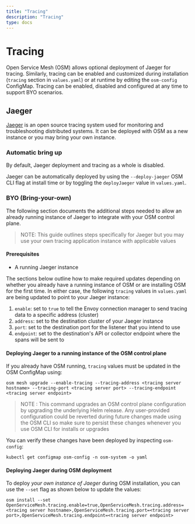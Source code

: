 ```yaml
---
title: "Tracing"
description: "Tracing"
type: docs
---
```


# Tracing
Open Service Mesh (OSM) allows optional deployment of Jaeger for tracing. Similarly, tracing can be enabled and customized during installation (`tracing` section in `values.yaml`) or at runtime by editing the `osm-config` ConfigMap. Tracing can be enabled, disabled and configured at any time to support BYO scenarios.

## Jaeger
[Jaeger](https://www.jaegertracing.io/) is an open source tracing system used for monitoring and troubleshooting distributed systems. It can be deployed with OSM as a new instance or you may bring your own instance. 

### Automatic bring up
By default, Jaeger deployment and tracing as a whole is disabled.

Jaeger can be automatically deployed by using the `--deploy-jaeger` OSM CLI flag at install time or by toggling the `deployJaeger` value in `values.yaml`.


### BYO (Bring-your-own)
The following section documents the additional steps needed to allow an already running instance of Jaeger to integrate with your OSM control plane.
> NOTE: This guide outlines steps specifically for Jaeger but you may use your own tracing application instance with applicable values

#### Prerequisites
* A running Jaeger instance

The sections below outline how to make required updates depending on whether you already have a running instance of OSM or are installing OSM for the first time. In either case, the following `tracing` values in `values.yaml` are being updated to point to your Jaeger instance:
1. `enable`: set to `true` to tell the Envoy connection manager to send tracing data to a specific address (cluster)
1. `address`: set to the destination cluster of your Jaeger instance
1. `port`: set to the destination port for the listener that you intend to use
1. `endpoint`: set to the destination's API or collector endpoint where the spans will be sent to


#### Deploying Jaeger to a running instance of the OSM control plane

If you already have OSM running, `tracing` values must be updated in the OSM ConfigMap using:

```console
osm mesh upgrade --enable-tracing --tracing-address <tracing server hostname> --tracing-port <tracing server port> --tracing-endpoint <tracing server endpoint>
```
> NOTE : This command upgrades an OSM control plane configuration by upgrading the underlying Helm release. Any user-provided configuration could be reverted during future changes made using the OSM CLI so make sure to persist these changes whenever you use OSM CLI for installs or upgrades

You can verify these changes have been deployed by inspecting `osm-config`:
```console
kubectl get configmap osm-config -n osm-system -o yaml
```

#### Deploying Jaeger during OSM deployment

To deploy _your own instance of Jaeger_ during OSM installation, you can use the `--set` flag as shown below to update the values:

```console
osm install --set OpenServiceMesh.tracing.enable=true,OpenServiceMesh.tracing.address=<tracing server hostname>,OpenServiceMesh.tracing.port=<tracing server port>,OpenServiceMesh.tracing.endpoint=<tracing server endpoint>
```
